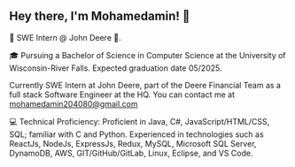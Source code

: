 ## Hey there, I'm Mohamedamin! 👋

👋 SWE Intern @ John Deere 🌟.

🎓 Pursuing a Bachelor of Science in Computer Science at the University of Wisconsin-River Falls. Expected graduation date 05/2025.

Currently SWE Intern at John Deere, part of the Deere Financial Team as a full stack Software Engineer at the HQ. You can contact me at mohamedamin204080@gmail.com

💻 Technical Proficiency: 
Proficient in Java, C#, JavaScript/HTML/CSS, SQL; familiar with C and Python. Experienced in technologies such as ReactJs, NodeJs, ExpressJs, Redux, MySQL, Microsoft SQL Server, DynamoDB, AWS,  GIT/GitHub/GitLab, Linux, Eclipse, and VS Code. 

